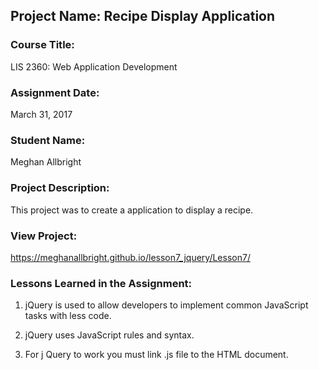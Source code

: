 ## Project Name:  Recipe Display Application

### Course Title:
LIS 2360:  Web Application Development

### Assignment Date:  
March 31, 2017

### Student Name:  
Meghan Allbright

### Project Description:
This project was to create a application to display a recipe. 

### View Project:
https://meghanallbright.github.io/lesson7_jquery/Lesson7/

### Lessons Learned in the Assignment:
1. jQuery is used to allow developers to implement common JavaScript
tasks with less code.

2. jQuery uses JavaScript rules and syntax.

3. For j Query to work you must link .js file to the HTML
document.
